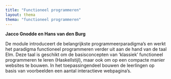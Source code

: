 ```yaml
---
title: "Functioneel programmeren"
layout: thema
thema: "functioneel programmeren"
---
```


**Jacco Gnodde en Hans van den Burg**

De module introduceert de belangrijkste programmeerparadigma’s
en werkt het paradigma functioneel programmeren verder uit aan de hand van de taal Elm.
Deze taal is geschikt om de basisconcepten van ‘klassiek’ functioneel programmeren te leren (Haskellstijl),
maar ook om op een compacte manier websites te bouwen.
In het toepassingendeel bouwen de leerlingen op basis van voorbeelden een aantal interactieve webpagina’s.
